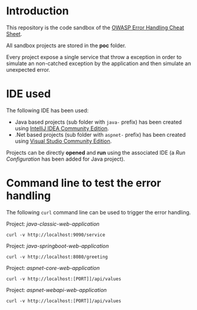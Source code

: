 # Introduction

This repository is the code sandbox of the [OWASP Error Handling Cheat Sheet](https://www.owasp.org/index.php/Error_Handling_Cheat_Sheet).

All sandbox projects are stored in the **poc** folder.

Every project expose a single service that throw a exception in order to simulate an non-catched exception by the application and then simulate an unexpected error.

# IDE used

The following IDE has been used:
* Java based projects (sub folder with `java-` prefix) has been created using [IntelliJ IDEA Community Edition](https://www.jetbrains.com/idea/download/).
* .Net based projects (sub folder with `aspnet-` prefix) has been created using [Visual Studio Community Edition](https://visualstudio.microsoft.com/downloads/).

Projects can be directly **opened** and **run** using the associated IDE (a *Run Configuration* has been added for Java project).

# Command line to test the error handling

The following `curl` command line can be used to trigger the error handling.

Project: *java-classic-web-application*

```
curl -v http://localhost:9090/service
```

Project: *java-springboot-web-application*

```
curl -v http://localhost:8080/greeting
```

Project: *aspnet-core-web-application*

```
curl -v http://localhost:[PORT]]/api/values
```

Project: *aspnet-webapi-web-application*

```
curl -v http://localhost:[PORT]]/api/values
```